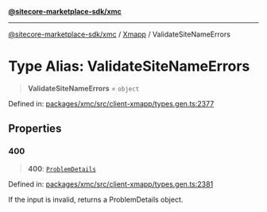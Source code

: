 [**@sitecore-marketplace-sdk/xmc**](../../../../README.md)

***

[@sitecore-marketplace-sdk/xmc](../../../../README.md) / [Xmapp](../README.md) / ValidateSiteNameErrors

# Type Alias: ValidateSiteNameErrors

> **ValidateSiteNameErrors** = `object`

Defined in: [packages/xmc/src/client-xmapp/types.gen.ts:2377](https://github.com/Sitecore/marketplace-sdk/blob/main/packages/xmc/src/client-xmapp/types.gen.ts#L2377)

## Properties

### 400

> **400**: [`ProblemDetails`](ProblemDetails.md)

Defined in: [packages/xmc/src/client-xmapp/types.gen.ts:2381](https://github.com/Sitecore/marketplace-sdk/blob/main/packages/xmc/src/client-xmapp/types.gen.ts#L2381)

If the input is invalid, returns a ProblemDetails object.
